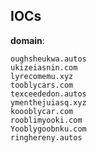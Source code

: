 
## IOCs

__domain__:

```text
oughsheukwa.autos
ukizeiasnin.com
lyrecomemu.xyz
tooblycars.com
texceededon.autos
ymenthejuiasq.xyz
koooblycar.com
rooblimyooki.com
Yooblygoobnku.com
ringhereny.autos
```